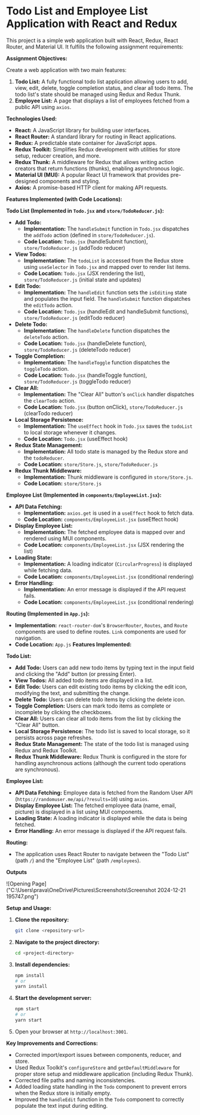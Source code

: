 
# Todo List and Employee List Application with React and Redux

This project is a simple web application built with React, Redux, React Router, and Material UI. It fulfills the following assignment requirements:

**Assignment Objectives:**

Create a web application with two main features:

1.  **Todo List:** A fully functional todo list application allowing users to add, view, edit, delete, toggle completion status, and clear all todo items. The todo list's state should be managed using Redux and Redux Thunk.
2.  **Employee List:** A page that displays a list of employees fetched from a public API using `axios`.

**Technologies Used:**

*   **React:** A JavaScript library for building user interfaces.
*   **React Router:** A standard library for routing in React applications.
*   **Redux:** A predictable state container for JavaScript apps.
*   **Redux Toolkit:** Simplifies Redux development with utilities for store setup, reducer creation, and more.
*   **Redux Thunk:** A middleware for Redux that allows writing action creators that return functions (thunks), enabling asynchronous logic.
*   **Material UI (MUI):** A popular React UI framework that provides pre-designed components and styling.
*   **Axios:** A promise-based HTTP client for making API requests.

**Features Implemented (with Code Locations):**

**Todo List (Implemented in `Todo.jsx` and `store/TodoReducer.js`):**

*   **Add Todo:**
    *   **Implementation:** The `handleSubmit` function in `Todo.jsx` dispatches the `addTodo` action (defined in `store/TodoReducer.js`).
    *   **Code Location:** `Todo.jsx` (handleSubmit function), `store/TodoReducer.js` (addTodo reducer)
*   **View Todos:**
    *   **Implementation:** The `todoList` is accessed from the Redux store using `useSelector` in `Todo.jsx` and mapped over to render list items.
    *   **Code Location:** `Todo.jsx` (JSX rendering the list), `store/TodoReducer.js` (initial state and updates)
*   **Edit Todo:**
    *   **Implementation:** The `handleEdit` function sets the `isEditing` state and populates the input field. The `handleSubmit` function dispatches the `editTodo` action.
    *   **Code Location:** `Todo.jsx` (handleEdit and handleSubmit functions), `store/TodoReducer.js` (editTodo reducer)
*   **Delete Todo:**
    *   **Implementation:** The `handleDelete` function dispatches the `deleteTodo` action.
    *   **Code Location:** `Todo.jsx` (handleDelete function), `store/TodoReducer.js` (deleteTodo reducer)
*   **Toggle Completion:**
    *   **Implementation:** The `handleToggle` function dispatches the `toggleTodo` action.
    *   **Code Location:** `Todo.jsx` (handleToggle function), `store/TodoReducer.js` (toggleTodo reducer)
*   **Clear All:**
    *   **Implementation:** The "Clear All" button's `onClick` handler dispatches the `clearTodo` action.
    *   **Code Location:** `Todo.jsx` (button onClick), `store/TodoReducer.js` (clearTodo reducer)
*   **Local Storage Persistence:**
    *   **Implementation:** The `useEffect` hook in `Todo.jsx` saves the `todoList` to local storage whenever it changes.
    *   **Code Location:** `Todo.jsx` (useEffect hook)
*   **Redux State Management:**
    *   **Implementation:** All todo state is managed by the Redux store and the `todoReducer`.
    *   **Code Location:** `store/Store.js`, `store/TodoReducer.js`
*   **Redux Thunk Middleware:**
    *   **Implementation:** Thunk middleware is configured in `store/Store.js`.
    *   **Code Location:** `store/Store.js`

**Employee List (Implemented in `components/EmployeeList.jsx`):**

*   **API Data Fetching:**
    *   **Implementation:** `axios.get` is used in a `useEffect` hook to fetch data.
    *   **Code Location:** `components/EmployeeList.jsx` (useEffect hook)
*   **Display Employee List:**
    *   **Implementation:** The fetched employee data is mapped over and rendered using MUI components.
    *   **Code Location:** `components/EmployeeList.jsx` (JSX rendering the list)
*   **Loading State:**
    *   **Implementation:** A loading indicator (`CircularProgress`) is displayed while fetching data.
    *   **Code Location:** `components/EmployeeList.jsx` (conditional rendering)
*   **Error Handling:**
    *   **Implementation:** An error message is displayed if the API request fails.
    *   **Code Location:** `components/EmployeeList.jsx` (conditional rendering)

**Routing (Implemented in `App.js`):**

*   **Implementation:** `react-router-dom`'s `BrowserRouter`, `Routes`, and `Route` components are used to define routes. `Link` components are used for navigation.
*   **Code Location:** `App.js`
**Features Implemented:**

**Todo List:**

*   **Add Todo:** Users can add new todo items by typing text in the input field and clicking the "Add" button (or pressing Enter).
*   **View Todos:** All added todo items are displayed in a list.
*   **Edit Todo:** Users can edit existing todo items by clicking the edit icon, modifying the text, and submitting the change.
*   **Delete Todo:** Users can delete todo items by clicking the delete icon.
*   **Toggle Completion:** Users can mark todo items as complete or incomplete by clicking the checkboxes.
*   **Clear All:** Users can clear all todo items from the list by clicking the "Clear All" button.
*   **Local Storage Persistence:** The todo list is saved to local storage, so it persists across page refreshes.
*   **Redux State Management:** The state of the todo list is managed using Redux and Redux Toolkit.
*   **Redux Thunk Middleware:** Redux Thunk is configured in the store for handling asynchronous actions (although the current todo operations are synchronous).

**Employee List:**

*   **API Data Fetching:** Employee data is fetched from the Random User API (`https://randomuser.me/api/?results=10`) using `axios`.
*   **Display Employee List:** The fetched employee data (name, email, picture) is displayed in a list using MUI components.
*   **Loading State:** A loading indicator is displayed while the data is being fetched.
*   **Error Handling:** An error message is displayed if the API request fails.

**Routing:**

*   The application uses React Router to navigate between the "Todo List" (path `/`) and the "Employee List" (path `/employees`).

**Outputs**

![Opening Page]("C:\Users\prava\OneDrive\Pictures\Screenshots\Screenshot 2024-12-21 195747.png")

**Setup and Usage:**

1.  **Clone the repository:**

    ```bash
    git clone <repository-url>
    ```

2.  **Navigate to the project directory:**

    ```bash
    cd <project-directory>
    ```

3.  **Install dependencies:**

    ```bash
    npm install
    # or
    yarn install
    ```

4.  **Start the development server:**

    ```bash
    npm start
    # or
    yarn start
    ```

5.  Open your browser at `http://localhost:3001`.

**Key Improvements and Corrections:**

*   Corrected import/export issues between components, reducer, and store.
*   Used Redux Toolkit's `configureStore` and `getDefaultMiddleware` for proper store setup and middleware application (including Redux Thunk).
*   Corrected file paths and naming inconsistencies.
*   Added loading state handling in the `Todo` component to prevent errors when the Redux store is initially empty.
*   Improved the `handleEdit` function in the `Todo` component to correctly populate the text input during editing.

